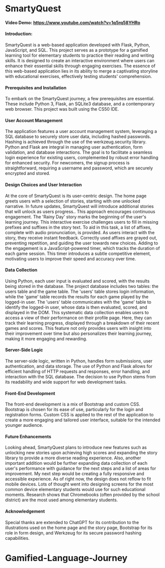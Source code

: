 # SmartyQuest
#### Video Demo: https://www.youtube.com/watch?v=1q5rq58YHRo
#### Introduction:
SmartyQuest is a web-based application developed with Flask, Python, JavaScript, and SQL. This project serves as a prototype for a gamified learning tool for elementary students to practice their reading and writing skills. It is designed to create an interactive environment where users can enhance their essential skills through engaging exercises. The essence of this web-based application lies in its ability to merge a captivating storyline with educational exercises, effectively testing students' comprehension.
#### Prerequisites and Installation
To embark on the SmartyQuest journey, a few prerequisites are essential. These include Python 3, Flask, an SQLite3 database, and a contemporary web browser. This project was built using the CS50 IDE.
#### User Account Management
The application features a user account management system, leveraging a SQL database to securely store user data, including hashed passwords. Hashing is achieved through the use of the werkzeug.security library. Python and Flask are integral in managing user authentication, form validation, and database interactions. The goal is to facilitate a seamless login experience for existing users, complemented by robust error handling for enhanced security. For newcomers, the signup process is straightforward, requiring a username and password, which are securely encrypted and stored.
#### Design Choices and User Interaction
At the core of SmartyQuest is its user-centric design. The home page greets users with a selection of stories, starting with one unlocked narrative. In future updates, SmartyQuest will introduce additional stories that will unlock as users progress.. This approach encourages continuous engagement.
The 'Rainy Day' story marks the beginning of the user's learning journey. This interactive exercise challenges users to fill in missing prefixes and suffixes in the story text. To aid in this task, a list of affixes, complete with audio pronunciation, is provided. As users interact with the story, they receive instant feedback. Correctly used affixes are grayed out, preventing repetition, and guiding the user towards new choices. Adding to the engagement is a JavaScript-powered timer, which tracks the duration of each game session. This timer introduces a subtle competitive element, motivating users to improve their speed and accuracy over time.
#### Data Collection
Using Python, each user input is evaluated and scored, with the results being stored in the database. The project database includes two tables: the users table and the game table. The 'users' table stores login information, while the 'game' table records the results for each game played by the logged-in user. The 'users' table communicates with the 'game' table to identify the logged-in user, whose data is then evaluated, scored, and displayed in the DOM.
This systematic data collection enables users to access a view of their performance on their profile page. Here, they can track their learning progress, displayed through a breakdown of their recent games and scores.  This feature not only provides users with insight into their improvement over time but also personalizes their learning journey, making it more engaging and rewarding.

#### Server-Side Logic
The server-side logic, written in Python, handles form submissions, user authentication, and data storage. The use of Python and Flask allows for efficient handling of HTTP requests and responses, error handling, and interaction with the SQL database. The decision to use Python stems from its readability and wide support for web development tasks.
#### Front-End Development
The front-end development is a mix of Bootstrap and custom CSS. Bootstrap is chosen for its ease of use, particularly for the login and registration forms. Custom CSS is applied to the rest of the application to create a more engaging and tailored user interface, suitable for the intended younger audience.
#### Future Enhancements
Looking ahead, SmartyQuest plans to introduce new features such as unlocking new stories upon achieving high scores and expanding the story library to provide a more diverse reading experience. Also, another important addition would be further expanding data collection of each user's performance with guidance for the next steps and a list of areas for improvement.
My next step would be creating a fully responsive and accessible experience. As of right now, the design does not reflow to fit mobile devices. Lots of thought went into designing screens for the most common device elementary students would use for such educational moments. Research shows that Chromebooks (often provided by the school district) are the most used among elementary students.
#### Acknowledgement
Special thanks are extended to ChatGPT for its contribution to the illustrations used on the home page and the story page, Bootstrap for its role in form design, and Werkzeug for its secure password hashing capabilities.

# Gamified-Language-Journey
